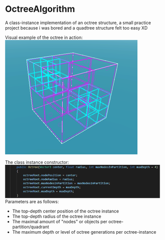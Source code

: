 # OctreeAlgorithm
A class-instance implementation of an octree structure, a small practice project because i was bored and a quadtree structure felt too easy XD

Visual example of the octree in action:
![Octree visual example](/images/octree-example.png)

The class instance constructor:
![Octree class contructor](/images/create-octree-instance.png)
Parameters are as follows:
* The top-depth center position of the octree instance
* The top-depth radius of the octree instance
* The maximal amount of "nodes" or objects per octree-partition/quadrant
* The maximum depth or level of octree generations per octree-instance
